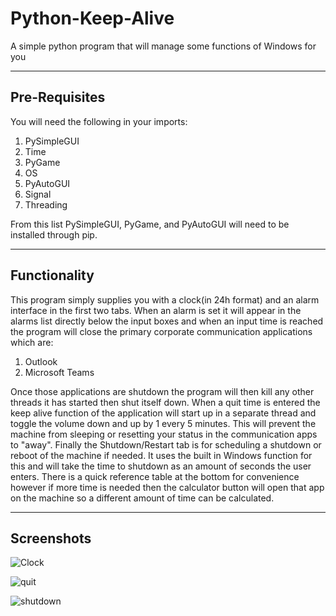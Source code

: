 # Python-Keep-Alive
A simple python program that will manage some functions of Windows for you

----------

## Pre-Requisites
You will need the following in your imports:
1. PySimpleGUI
2. Time
3. PyGame
4. OS
5. PyAutoGUI
6. Signal
7. Threading

From this list PySimpleGUI, PyGame, and PyAutoGUI will need to be installed through pip.

----------

## Functionality
This program simply supplies you with a clock(in 24h format) and an alarm interface in the first two tabs.  When an alarm is set it will appear in the alarms list directly below the input boxes and when an input time is reached the program will close the primary corporate communication applications which are:
1. Outlook
3. Microsoft Teams

Once those applications are shutdown the program will then kill any other threads it has started then shut itself down.  When a quit time is entered the keep alive function of the application will start up in a separate thread and toggle the volume down and up by 1 every 5 minutes.  This will prevent the machine from sleeping or resetting your status in the communication apps to "away".  Finally the Shutdown/Restart tab is for scheduling a shutdown or reboot of the machine if needed.  It uses the built in Windows function for this and will take the time to shutdown as an amount of seconds the user enters.  There is a quick reference table at the bottom for convenience however if more time is needed then the calculator button will open that app on the machine so a different amount of time can be calculated.

----------

## Screenshots

![Clock](https://user-images.githubusercontent.com/42878642/179229058-0c9f8bdd-2aef-40a3-930a-b9a25269b03b.PNG)

![quit](https://user-images.githubusercontent.com/42878642/179229077-3ef2f937-2f42-4fe8-9516-a6d77ba42812.PNG)

![shutdown](https://user-images.githubusercontent.com/42878642/179229094-f7582ca6-14f7-4208-87ad-bd2469c67e3c.PNG)
